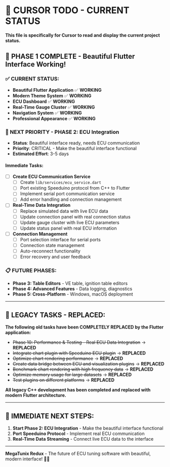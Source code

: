 # 🎯 CURSOR TODO - CURRENT STATUS

**This file is specifically for Cursor to read and display the current project status.**

## 🎉 **PHASE 1 COMPLETE - Beautiful Flutter Interface Working!**

### **✅ CURRENT STATUS:**
- **Beautiful Flutter Application** ✅ **WORKING**
- **Modern Theme System** ✅ **WORKING** 
- **ECU Dashboard** ✅ **WORKING**
- **Real-Time Gauge Cluster** ✅ **WORKING**
- **Navigation System** ✅ **WORKING**
- **Professional Appearance** ✅ **WORKING**

### **🔄 NEXT PRIORITY - PHASE 2: ECU Integration**
- **Status**: Beautiful interface ready, needs ECU communication
- **Priority**: CRITICAL - Make the beautiful interface functional
- **Estimated Effort**: 3-5 days

#### **Immediate Tasks:**
- [ ] **Create ECU Communication Service**
  - [ ] Create `lib/services/ecu_service.dart`
  - [ ] Port existing Speeduino protocol from C++ to Flutter
  - [ ] Implement serial port communication service
  - [ ] Add error handling and connection management

- [ ] **Real-Time Data Integration**
  - [ ] Replace simulated data with live ECU data
  - [ ] Update connection panel with real connection status
  - [ ] Update gauge cluster with live ECU parameters
  - [ ] Update status panel with real ECU information

- [ ] **Connection Management**
  - [ ] Port selection interface for serial ports
  - [ ] Connection state management
  - [ ] Auto-reconnect functionality
  - [ ] Error recovery and user feedback

### **📋 FUTURE PHASES:**
- **Phase 3: Table Editors** - VE table, ignition table editors
- **Phase 4: Advanced Features** - Data logging, diagnostics
- **Phase 5: Cross-Platform** - Windows, macOS deployment

---

## 🚫 **LEGACY TASKS - REPLACED:**

**The following old tasks have been COMPLETELY REPLACED by the Flutter application:**

- ~~Phase 10: Performance & Testing - Real ECU Data Integration~~ → **REPLACED**
- ~~Integrate chart plugin with Speeduino ECU plugin~~ → **REPLACED**
- ~~Optimize chart rendering performance~~ → **REPLACED**
- ~~Create data bridge between ECU and visualization plugins~~ → **REPLACED**
- ~~Benchmark chart rendering with high frequency data~~ → **REPLACED**
- ~~Optimize memory usage for large datasets~~ → **REPLACED**
- ~~Test plugins on different platforms~~ → **REPLACED**

**All legacy C++ development has been completed and replaced with modern Flutter architecture.**

---

## 🎯 **IMMEDIATE NEXT STEPS:**

1. **Start Phase 2: ECU Integration** - Make the beautiful interface functional
2. **Port Speeduino Protocol** - Implement real ECU communication
3. **Real-Time Data Streaming** - Connect live ECU data to the interface

---

**MegaTunix Redux** - The future of ECU tuning software with beautiful, modern interface! 🚗✨






